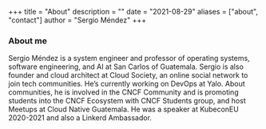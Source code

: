 +++
title = "About"
description = ""
date = "2021-08-29"
aliases = ["about", "contact"]
author = "Sergio Méndez"
+++
### About me
Sergio Méndez is a system engineer and professor of operating systems, software engineering, and AI at San Carlos of Guatemala. Sergio is also founder and cloud architect at Cloud Society, an online social network to join tech communities. He’s currently working on DevOps at Yalo. About communities, he is involved in the CNCF Community and is promoting students into the CNCF Ecosystem with CNCF Students group, and host Meetups at Cloud Native Guatemala. He was a speaker at KubeconEU 2020-2021 and also a Linkerd Ambassador.


